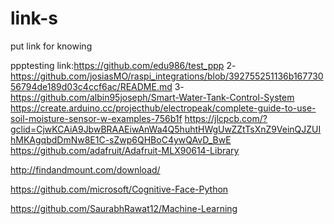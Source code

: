 # link-s
put link for knowing


ppptesting link:https://github.com/edu986/test_ppp
2-https://github.com/josiasMO/raspi_integrations/blob/392755251136b16773056794de189d03c4ccf6ac/README.md
3-https://github.com/albin95joseph/Smart-Water-Tank-Control-System
https://create.arduino.cc/projecthub/electropeak/complete-guide-to-use-soil-moisture-sensor-w-examples-756b1f
https://jlcpcb.com/?gclid=CjwKCAiA9JbwBRAAEiwAnWa4Q5huhtHWgUwZZtTsXnZ9VeinQJZUIhMKAgqbdDmNw8E1C-sZwp6QHBoC4ywQAvD_BwE
https://github.com/adafruit/Adafruit-MLX90614-Library

http://findandmount.com/download/

https://github.com/microsoft/Cognitive-Face-Python

https://github.com/SaurabhRawat12/Machine-Learning
